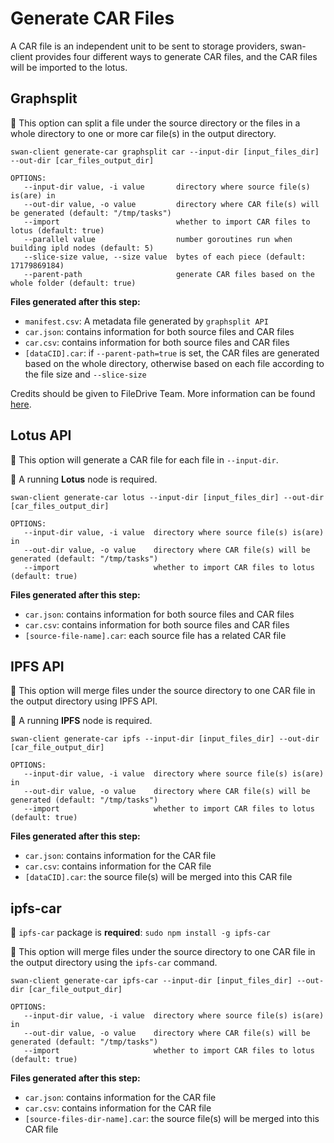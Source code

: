 # Generate CAR Files

A CAR file is an independent unit to be sent to storage providers, swan-client provides four different ways to generate CAR files, and the CAR files will be imported to the lotus.

## **Graphsplit**

🔔 This option can split a file under the source directory or the files in a whole directory to one or more car file(s) in the output directory.

```
swan-client generate-car graphsplit car --input-dir [input_files_dir] --out-dir [car_files_output_dir]

OPTIONS:
   --input-dir value, -i value       directory where source file(s) is(are) in
   --out-dir value, -o value         directory where CAR file(s) will be generated (default: "/tmp/tasks")
   --import                          whether to import CAR files to lotus (default: true)
   --parallel value                  number goroutines run when building ipld nodes (default: 5)
   --slice-size value, --size value  bytes of each piece (default: 17179869184)
   --parent-path                     generate CAR files based on the whole folder (default: true)
```

**Files generated after this step:**

* `manifest.csv`: A metadata file generated by `graphsplit API`
* `car.json`: contains information for both source files and CAR files
* `car.csv`: contains information for both source files and CAR files
* `[dataCID].car`: if `--parent-path=true` is set, the CAR files are generated based on the whole directory, otherwise based on each file according to the file size and `--slice-size`

Credits should be given to FileDrive Team. More information can be found [here](https://github.com/filedrive-team/go-graphsplit).

## **Lotus API**

🔔 This option will generate a CAR file for each file in `--input-dir`.

🔔 A running **Lotus** node is required.

```
swan-client generate-car lotus --input-dir [input_files_dir] --out-dir [car_files_output_dir]

OPTIONS:
   --input-dir value, -i value  directory where source file(s) is(are) in
   --out-dir value, -o value    directory where CAR file(s) will be generated (default: "/tmp/tasks")
   --import                     whether to import CAR files to lotus (default: true)
```

**Files generated after this step:**

* `car.json`: contains information for both source files and CAR files
* `car.csv`: contains information for both source files and CAR files
* `[source-file-name].car`: each source file has a related CAR file

## **IPFS API**

🔔 This option will merge files under the source directory to one CAR file in the output directory using IPFS API.

🔔 A running **IPFS** node is required.

```
swan-client generate-car ipfs --input-dir [input_files_dir] --out-dir [car_file_output_dir]

OPTIONS:
   --input-dir value, -i value  directory where source file(s) is(are) in
   --out-dir value, -o value    directory where CAR file(s) will be generated (default: "/tmp/tasks")
   --import                     whether to import CAR files to lotus (default: true)
```

**Files generated after this step:**

* `car.json`: contains information for the CAR file
* `car.csv`: contains information for the CAR file
* `[dataCID].car`: the source file(s) will be merged into this CAR file

## **ipfs-car**

🔔 `ipfs-car` package is **required**: `sudo npm install -g ipfs-car`

🔔 This option will merge files under the source directory to one CAR file in the output directory using the `ipfs-car` command.

```
swan-client generate-car ipfs-car --input-dir [input_files_dir] --out-dir [car_file_output_dir]

OPTIONS:
   --input-dir value, -i value  directory where source file(s) is(are) in
   --out-dir value, -o value    directory where CAR file(s) will be generated (default: "/tmp/tasks")
   --import                     whether to import CAR files to lotus (default: true)
```

**Files generated after this step:**

* `car.json`: contains information for the CAR file
* `car.csv`: contains information for the CAR file
* `[source-files-dir-name].car`: the source file(s) will be merged into this CAR file
